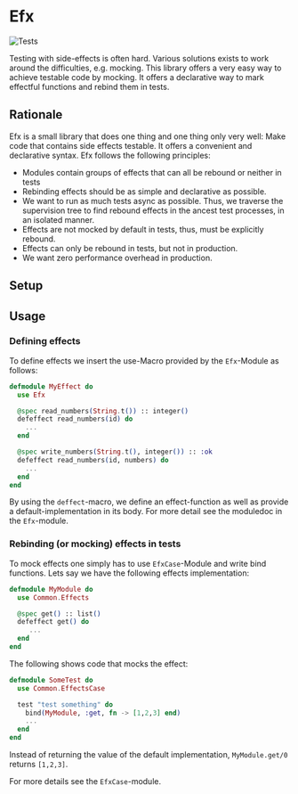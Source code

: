 # Efx

![Tests](https://github.com/smoes/validixir/actions/workflows/main.yaml/badge.svg)

Testing with side-effects is often hard. Various solutions exists to work around
the difficulties, e.g. mocking. This library offers a very easy way to achieve 
testable code by mocking. It offers a declarative way to mark effectful functions
and rebind them in tests. 

## Rationale 

Efx is a small library that does one thing and one thing only very well: Make code
that contains side effects testable. It offers a convenient and declarative syntax.
Efx follows the following principles:

- Modules contain groups of effects that can all be rebound or neither in tests
- Rebinding effects should be as simple and declarative as possible.
- We want to run as much tests async as possible. Thus, we traverse 
  the supervision tree to find rebound effects in the ancest test processes,
  in an isolated manner.
- Effects are not mocked by default in tests, thus, must be explicitly rebound.
- Effects can only be rebound in tests, but not in production.
- We want zero performance overhead in production.


## Setup

## Usage

### Defining effects

To define effects we insert the use-Macro provided by the `Efx`-Module as follows:


```elixir
defmodule MyEffect do
  use Efx

  @spec read_numbers(String.t()) :: integer()
  defeffect read_numbers(id) do
    ... 
  end

  @spec write_numbers(String.t(), integer()) :: :ok
  defeffect read_numbers(id, numbers) do
    ...
  end
end
```

By using the `deffect`-macro, we define an effect-function as well as provide 
a default-implementation in its body. For more detail see the moduledoc in the
`Efx`-module.


### Rebinding (or mocking) effects in tests

To mock effects one simply has to use `EfxCase`-Module and write
bind functions. Lets say we have the following effects
implementation:

```elixir
defmodule MyModule do
  use Common.Effects 

  @spec get() :: list()
  defeffect get() do
     ...
  end
end
```
  
The following shows code that mocks the effect:

```elixir
defmodule SomeTest do
  use Common.EffectsCase

  test "test something" do
    bind(MyModule, :get, fn -> [1,2,3] end)
    ...
  end
end
```

Instead of returning the value of the default implementation,
`MyModule.get/0` returns `[1,2,3]`.

For more details see the `EfxCase`-module.



